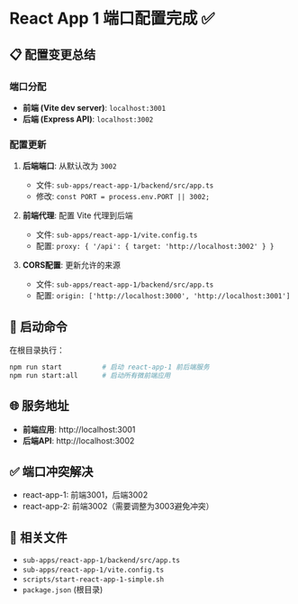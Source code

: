 # React App 1 端口配置完成 ✅

## 📋 配置变更总结

### 端口分配
- **前端 (Vite dev server)**: `localhost:3001`
- **后端 (Express API)**: `localhost:3002`

### 配置更新
1. **后端端口**: 从默认改为 `3002`
   - 文件: `sub-apps/react-app-1/backend/src/app.ts`
   - 修改: `const PORT = process.env.PORT || 3002;`

2. **前端代理**: 配置 Vite 代理到后端
   - 文件: `sub-apps/react-app-1/vite.config.ts`
   - 配置: `proxy: { '/api': { target: 'http://localhost:3002' } }`

3. **CORS配置**: 更新允许的来源
   - 文件: `sub-apps/react-app-1/backend/src/app.ts`
   - 配置: `origin: ['http://localhost:3000', 'http://localhost:3001']`

## 🚀 启动命令

在根目录执行：
```bash
npm run start          # 启动 react-app-1 前后端服务
npm run start:all      # 启动所有微前端应用
```

## 🌐 服务地址
- **前端应用**: http://localhost:3001
- **后端API**: http://localhost:3002

## ✅ 端口冲突解决
- react-app-1: 前端3001，后端3002
- react-app-2: 前端3002（需要调整为3003避免冲突）

## 📁 相关文件
- `sub-apps/react-app-1/backend/src/app.ts`
- `sub-apps/react-app-1/vite.config.ts`
- `scripts/start-react-app-1-simple.sh`
- `package.json` (根目录)